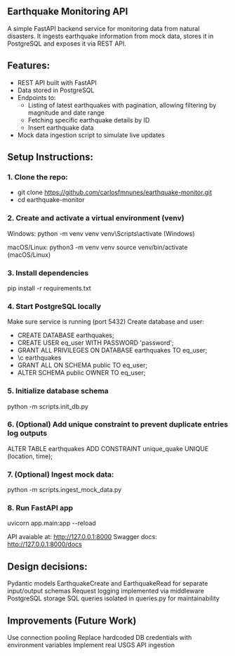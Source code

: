 ## Earthquake Monitoring API

A simple FastAPI backend service for monitoring data from natural disasters. It ingests earthquake information from mock data, stores it in PostgreSQL and exposes it via REST API.

## Features:
- REST API built with FastAPI
- Data stored in PostgreSQL
- Endpoints to:
  - Listing of latest earthquakes with pagination, allowing filtering by magnitude and date range
  - Fetching specific earthquake details by ID
  - Insert earthquake data
- Mock data ingestion script to simulate live updates

## Setup Instructions:
### 1. Clone the repo:
- git clone https://github.com/carlosfmnunes/earthquake-monitor.git
- cd earthquake-monitor

### 2. Create and activate a virtual environment (venv)
Windows:
python -m venv venv
venv\Scripts\activate (Windows)

macOS/Linux:
python3 -m venv venv
source venv/bin/activate (macOS/Linux)

### 3. Install dependencies
pip install -r requirements.txt

### 4. Start PostgreSQL locally
Make sure service is running (port 5432)
Create database and user:
- CREATE DATABASE earthquakes;
- CREATE USER eq_user WITH PASSWORD 'password';
- GRANT ALL PRIVILEGES ON DATABASE earthquakes TO eq_user;
- \c earthquakes
- GRANT ALL ON SCHEMA public TO eq_user;
- ALTER SCHEMA public OWNER TO eq_user;

### 5. Initialize database schema
python -m scripts.init_db.py

### 6. (Optional) Add unique constraint to prevent duplicate entries log outputs
ALTER TABLE earthquakes
ADD CONSTRAINT unique_quake UNIQUE (location, time);

### 7. (Optional) Ingest mock data:
python -m scripts.ingest_mock_data.py

### 8. Run FastAPI app
uvicorn app.main:app --reload

API avaiable at: http://127.0.0.1:8000
Swagger docs: http://127.0.0.1:8000/docs

## Design decisions:
Pydantic models EarthquakeCreate and EarthquakeRead for separate input/output schemas
Request logging implemented via middleware
PostgreSQL storage
SQL queries isolated in queries.py for maintainability

## Improvements (Future Work)
Use connection pooling
Replace hardcoded DB credentials with environment variables
Implement real USGS API ingestion
